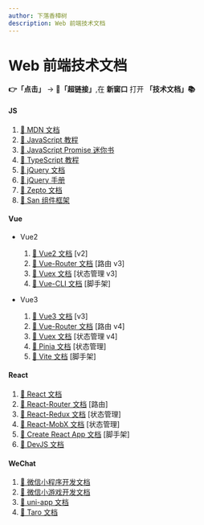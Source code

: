 ```yaml
---
author: 下落香樟树
description: Web 前端技术文档
---
```


# Web 前端技术文档

**👉「点击」** -> **🔗「超链接」**,在 **新窗口** 打开 **「技术文档」📚**

#### JS

1.  [🔗 MDN 文档](https://developer.mozilla.org/zh-CN/)
1.  [🔗 JavaScript 教程](https://zh.javascript.info)
1.  [🔗 JavaScript Promise 迷你书](http://liubin.org/promises-book/)
1.  [🔗 TypeScript 教程](https://ts.xcatliu.com/)
1.  [🔗 jQuery 文档](https://jquery.com)
1.  [🔗 jQuery 手册](https://jquery.cuishifeng.cn)
1.  [🔗 Zepto 文档](https://zeptojs.devjs.cn)
1.  [🔗 San 组件框架](https://baidu.github.io/san/)

#### Vue

-   Vue2

    1.  [🔗 Vue2 文档](https://v2.cn.vuejs.org) [v2]
    1.  [🔗 Vue-Router 文档](https://v3.router.vuejs.org/zh/) [路由 v3]
    1.  [🔗 Vuex 文档](https://v3.vuex.vuejs.org/zh/) [状态管理 v3]
    1.  [🔗 Vue-CLI 文档](https://cli.vuejs.org/zh/) [脚手架]

-   Vue3

    1.  [🔗 Vue3 文档](https://cn.vuejs.org) [v3]
    1.  [🔗 Vue-Router 文档](https://router.vuejs.org/zh/) [路由 v4]
    1.  [🔗 Vuex 文档](https://vuex.vuejs.org/zh/) [状态管理 v4]
    1.  [🔗 Pinia 文档](https://pinia.vuejs.org/zh/) [状态管理]
    1.  [🔗 Vite 文档](https://cn.vitejs.dev) [脚手架]

#### React

1.  [🔗 React 文档](https://react.docschina.org)
1.  [🔗 React-Router 文档](https://react-router.docschina.org) [路由]
1.  [🔗 React-Redux 文档](https://cn.redux.js.org/) [状态管理]
1.  [🔗 React-MobX 文档](https://mobx.nodejs.cn/) [状态管理]
1.  [🔗 Create React App 文档](https://create-react-app.bootcss.com) [脚手架]
1.  [🔗 DevJS 文档](https://dvajs.com/)

#### WeChat

1.  [🔗 微信小程序开发文档](https://developers.weixin.qq.com/miniprogram/dev/framework/)
1.  [🔗 微信小游戏开发文档](https://developers.weixin.qq.com/minigame/dev/guide/)
1.  [🔗 uni-app 文档](https://uniapp.dcloud.net.cn/)
1.  [🔗 Taro 文档](https://taro.jd.com/)
